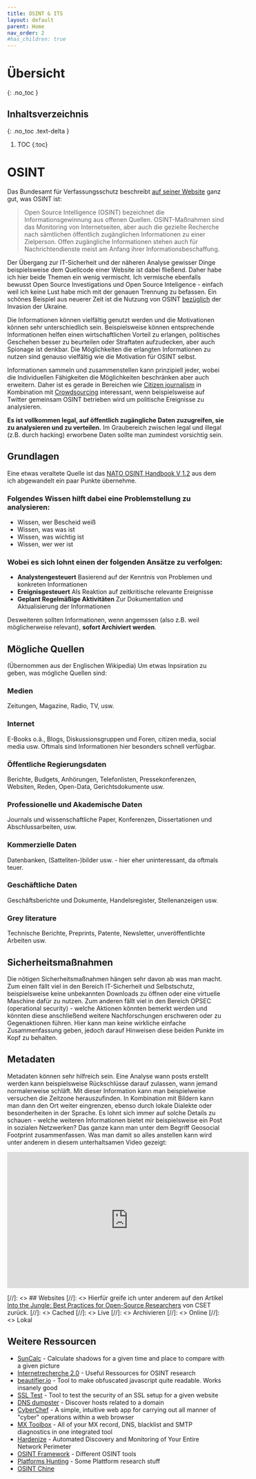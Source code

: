 ```yaml
---
title: OSINT & ITS
layout: default
parent: Home
nav_order: 2
#has_children: true
---
```


# Übersicht
{: .no_toc }

## Inhaltsverzeichnis
{: .no_toc .text-delta }

1. TOC
{:toc}

# OSINT

Das Bundesamt für Verfassungsschutz beschreibt [auf seiner Website](https://www.verfassungsschutz.de/SharedDocs/glosaareintraege/DE/O/osint.html) ganz gut, was OSINT ist:

> Open Source Intelligence (OSINT) bezeichnet die Informationsgewinnung aus offenen Quellen. OSINT-Maßnahmen sind das Monitoring von Internetseiten, aber auch die gezielte Recherche nach sämtlichen öffentlich zugänglichen Informationen zu einer Zielperson. Offen zugängliche Informationen stehen auch für Nachrichtendienste meist am Anfang ihrer Informationsbeschaffung. 

Der Übergang zur IT-Sicherheit und der näheren Analyse gewisser Dinge beispielsweise dem Quellcode einer Website ist dabei fließend.
Daher habe ich hier beide Themen ein wenig vermischt. 
Ich vermische ebenfalls bewusst Open Source Investigations und Open Source Inteligence - einfach weil ich keine Lust habe mich mit der genauen Trennung zu befassen.
Ein schönes Beispiel aus neuerer Zeit ist die Nutzung von OSINT [bezüglich](https://en.wikipedia.org/wiki/Open-source_intelligence_in_the_Russian_invasion_of_Ukraine) der Invasion der Ukraine.

Die Informationen können vielfältig genutzt werden und die Motivationen können sehr unterschiedlich sein.
Beispielsweise können entsprechende Informationen helfen einen wirtschaftlichen Vorteil zu erlangen, politisches Geschehen besser zu beurteilen oder Straftaten aufzudecken, aber auch Spionage ist denkbar.
Die Möglichkeiten die erlangten Informationen zu nutzen sind genauso vielfältig wie die Motivation für OSINT selbst.

Informationen sammeln und zusammenstellen kann prinzipiell jeder, wobei die Individuellen Fähigkeiten die Möglichkeiten beschränken aber auch erweitern.
Daher ist es gerade in Bereichen wie [Citizen journalism](https://en.wikipedia.org/wiki/Citizen_journalism) in Kombination mit [Crowdsourcing](https://de.wikipedia.org/wiki/Crowdsourcing) interessant, wenn beispielsweise auf Twitter gemeinsam OSINT betrieben wird um politische Ereignisse zu analysieren.

<b>Es ist vollkommen legal, auf öffentlich zugängliche Daten zuzugreifen, sie zu analysieren und zu verteilen.</b>
Im Graubereich zwischen legal und illegal (z.B. durch hacking) erworbene Daten sollte man zumindest vorsichtig sein.

## Grundlagen

Eine etwas veraltete Quelle ist das [NATO OSINT Handbook V 1.2](https://archive.org/details/NATOOSINTHandbookV1.2/mode/2up) aus dem ich abgewandelt ein paar Punkte übernehme.

### Folgendes Wissen hilft dabei eine Problemstellung zu analysieren:
- Wissen, wer Bescheid weiß
- Wissen, was was ist
- Wissen, was wichtig ist
- Wissen, wer wer ist

### Wobei es sich lohnt einen der folgenden Ansätze zu verfolgen:
- <b>Analystengesteuert</b> Basierend auf der Kenntnis von Problemen und konkreten Informationen
- <b>Ereignisgesteuert</b> Als Reaktion auf zeitkritische relevante Ereignisse
- <b>Geplant Regelmäßige Aktivitäten</b> Zur Dokumentation und Aktualisierung der Informationen

Desweiteren sollten Informationen, wenn angemssen (also z.B. weil möglicherweise relevant), <b>sofort Archiviert werden</b>.

## Mögliche Quellen
(Übernommen aus der Englischen Wikipedia)
Um etwas Inpsiration zu geben, was mögliche Quellen sind:

### Medien
Zeitungen, Magazine, Radio, TV, usw.

### Internet
E-Books o.ä., Blogs, Diskussionsgruppen und Foren, citizen media, social media usw.
Oftmals sind Informationen hier besonders schnell verfügbar.

### Öffentliche Regierungsdaten
Berichte, Budgets, Anhörungen, Telefonlisten, Pressekonferenzen, Websiten, Reden, Open-Data, Gerichtsdokumente usw.

### Professionelle und Akademische Daten
Journals und wissenschaftliche Paper, Konferenzen, Dissertationen und Abschlussarbeiten, usw.

### Kommerzielle Daten
Datenbanken, (Satteliten-)bilder usw. - hier eher uninteressant, da oftmals teuer.

### Geschäftliche Daten
Geschäftsberichte und Dokumente, Handelsregister, Stellenanzeigen usw.

### Grey literature
Technische Berichte, Preprints, Patente, Newsletter, unveröffentlichte Arbeiten usw.

## Sicherheitsmaßnahmen
Die nötigen Sicherheitsmaßnahmen hängen sehr davon ab was man macht.
Zum einen fällt viel in den Bereich IT-Sicherheit und Selbstschutz, beispielsweise keine unbekannten Downloads zu öffnen oder eine virtuelle Maschine dafür zu nutzen.
Zum anderen fällt viel in den Bereich OPSEC (operational security) - welche Aktionen könnten bemerkt werden und könnten diese anschließend weitere Nachforschungen erschweren oder zu Gegenaktionen führen.
Hier kann man keine wirkliche einfache Zusammenfassung geben, jedoch darauf Hinweisen diese beiden Punkte im Kopf zu behalten.

## Metadaten
Metadaten können sehr hilfreich sein. 
Eine Analyse wann posts erstellt werden kann beispielsweise Rückschlüsse darauf zulassen, wann jemand normalerweise schläft.
Mit dieser Information kann man beispielweise versuchen die Zeitzone herauszufinden.
In Kombination mit Bildern kann man dann den Ort weiter eingrenzen, ebenso durch lokale Dialekte oder besonderheiten in der Sprache.
Es lohnt sich immer auf solche Details zu schauen - welche weiteren Informationen bietet mir beispielsweise ein Post in sozialen Netzwerken?
Das ganze kann man unter dem Begriff Geosocial Footprint zusammenfassen.
Was man damit so alles anstellen kann wird unter anderem in diesem unterhaltsamen Video gezeigt:
<iframe width="560" height="315" src="https://www.youtube.com/embed/-YpwsdRKt8Q?si=ypp74agD2GBg25oO" title="YouTube video player" frameborder="0" allow="accelerometer; autoplay; clipboard-write; encrypted-media; gyroscope; picture-in-picture; web-share" allowfullscreen></iframe>

[//]: <> ## Websites
[//]: <> Hierfür greife ich unter anderem auf den Artikel [Into the Jungle: Best Practices for Open-Source Researchers](https://cset.georgetown.edu/article/into-the-jungle-best-practices-for-open-source-researchers/) von CSET zurück.
[//]: <> Cached
[//]: <> Live
[//]: <> Archivieren
[//]: <> Online
[//]: <> Lokal

## Weitere Ressourcen
* [SunCalc](https://www.suncalc.org) - Calculate shadows for a given time and place to compare with a given picture
* [Internetrecherche 2.0](https://start.me/p/ek2p4x/internetrecherche-2-0) - Useful Ressources for OSINT research 
* [beautifier.io](https://beautifier.io/) - Tool to make obfuscated javascript quite readable. Works insanely good
* [SSL Test](https://www.ssllabs.com/ssltest/) - Tool to test the security of an SSL setup for a given website
* [DNS dumpster](https://dnsdumpster.com/) - Discover hosts related to a domain
* [CyberChef](https://gchq.github.io/CyberChef/) - A simple, intuitive web app for carrying out all manner of "cyber" operations within a web browser
* [MX Toolbox](https://mxtoolbox.com/SuperTool.aspx) - All of your MX record, DNS, blacklist and SMTP diagnostics in one integrated tool
* [Hardenize](https://www.hardenize.com/) - Automated Discovery and Monitoring of Your Entire Network Perimeter
* [OSINT Framework](https://osintframework.com/) - Different OSINT tools
* [Platforms Hunting](https://cheatsheet.haax.fr/open-source-intelligence-osint/platforms-hunting/) - Some Plattform research stuff
* [OSINT Chine](https://start.me/p/7kLY9R/osint-chine)